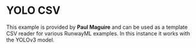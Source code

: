# YOLO CSV
This example is provided by **Paul Maguire** and can be used as a template CSV reader for various RunwayML examples. In this instance  it works with the YOLOv3 model.  
